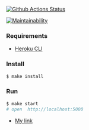[![Github Actions Status](https://github.com/hexlet-components/projects-frontend-l4-server/workflows/Node%20CI/badge.svg)](https://github.com/hexlet-components/projects-frontend-l4-server/actions)

[![Maintainability](https://api.codeclimate.com/v1/badges/5807007207d2536af155/maintainability)](https://codeclimate.com/github/H9ko/frontend-project-lvl4/maintainability)

### Requirements

* [Heroku CLI](https://devcenter.heroku.com/articles/heroku-cli)

### Install

```sh
$ make install
```

### Run

```sh
$ make start
# open  http://localhost:5000
```

* [My link ](https://vova-frontend.herokuapp.com/)
